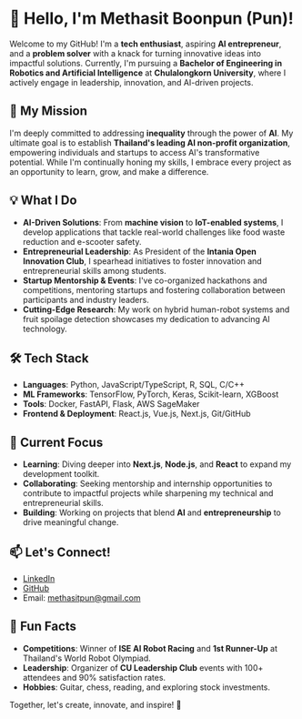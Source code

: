 # 👋 Hello, I'm Methasit Boonpun (Pun)!

Welcome to my GitHub! I'm a **tech enthusiast**, aspiring **AI entrepreneur**, and a **problem solver** with a knack for turning innovative ideas into impactful solutions. Currently, I'm pursuing a **Bachelor of Engineering in Robotics and Artificial Intelligence** at **Chulalongkorn University**, where I actively engage in leadership, innovation, and AI-driven projects.

## 🚀 My Mission
I'm deeply committed to addressing **inequality** through the power of **AI**. My ultimate goal is to establish **Thailand's leading AI non-profit organization**, empowering individuals and startups to access AI's transformative potential. While I'm continually honing my skills, I embrace every project as an opportunity to learn, grow, and make a difference.

## 💡 What I Do
- **AI-Driven Solutions**: From **machine vision** to **IoT-enabled systems**, I develop applications that tackle real-world challenges like food waste reduction and e-scooter safety.
- **Entrepreneurial Leadership**: As President of the **Intania Open Innovation Club**, I spearhead initiatives to foster innovation and entrepreneurial skills among students.
- **Startup Mentorship & Events**: I've co-organized hackathons and competitions, mentoring startups and fostering collaboration between participants and industry leaders.
- **Cutting-Edge Research**: My work on hybrid human-robot systems and fruit spoilage detection showcases my dedication to advancing AI technology.

## 🛠️ Tech Stack
- **Languages**: Python, JavaScript/TypeScript, R, SQL, C/C++
- **ML Frameworks**: TensorFlow, PyTorch, Keras, Scikit-learn, XGBoost
- **Tools**: Docker, FastAPI, Flask, AWS SageMaker
- **Frontend & Deployment**: React.js, Vue.js, Next.js, Git/GitHub

## 🌱 Current Focus
- **Learning**: Diving deeper into **Next.js**, **Node.js**, and **React** to expand my development toolkit.
- **Collaborating**: Seeking mentorship and internship opportunities to contribute to impactful projects while sharpening my technical and entrepreneurial skills.
- **Building**: Working on projects that blend **AI** and **entrepreneurship** to drive meaningful change.

## 📫 Let's Connect!
- [LinkedIn](https://www.linkedin.com/in/methasit-boonpun-92205b229/)
- [GitHub](https://github.com/Methasit-Pun)
- Email: methasitpun@gmail.com

## 🌟 Fun Facts
- **Competitions**: Winner of **ISE AI Robot Racing** and **1st Runner-Up** at Thailand's World Robot Olympiad.
- **Leadership**: Organizer of **CU Leadership Club** events with 100+ attendees and 90% satisfaction rates.
- **Hobbies**: Guitar, chess, reading, and exploring stock investments.

Together, let's create, innovate, and inspire! 🌟

